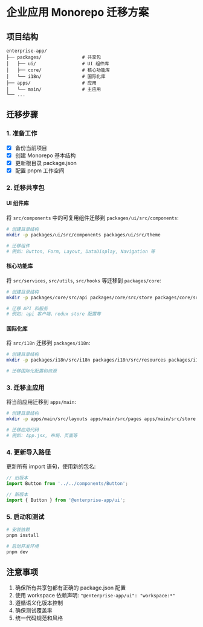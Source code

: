 # 企业应用 Monorepo 迁移方案

## 项目结构

```
enterprise-app/
├── packages/               # 共享包
│   ├── ui/                 # UI 组件库
│   ├── core/               # 核心功能库
│   └── i18n/               # 国际化库
├── apps/                   # 应用
│   └── main/               # 主应用
└── ...
```

## 迁移步骤

### 1. 准备工作

- [x] 备份当前项目
- [x] 创建 Monorepo 基本结构
- [x] 更新根目录 package.json
- [x] 配置 pnpm 工作空间

### 2. 迁移共享包

#### UI 组件库

将 `src/components` 中的可复用组件迁移到 `packages/ui/src/components`:

```bash
# 创建目录结构
mkdir -p packages/ui/src/components packages/ui/src/theme

# 迁移组件
# 例如: Button, Form, Layout, DataDisplay, Navigation 等
```

#### 核心功能库

将 `src/services`, `src/utils`, `src/hooks` 等迁移到 `packages/core`:

```bash
# 创建目录结构
mkdir -p packages/core/src/api packages/core/src/store packages/core/src/utils packages/core/src/hooks

# 迁移 API 和服务
# 例如: api 客户端、redux store 配置等
```

#### 国际化库

将 `src/i18n` 迁移到 `packages/i18n`:

```bash
# 创建目录结构
mkdir -p packages/i18n/src/i18n packages/i18n/src/resources packages/i18n/src/hooks packages/i18n/src/constants

# 迁移国际化配置和资源
```

### 3. 迁移主应用

将当前应用迁移到 `apps/main`:

```bash
# 创建目录结构
mkdir -p apps/main/src/layouts apps/main/src/pages apps/main/src/store apps/main/src/mocks apps/main/public

# 迁移应用代码
# 例如: App.jsx, 布局、页面等
```

### 4. 更新导入路径

更新所有 import 语句，使用新的包名:

```javascript
// 旧版本
import Button from '../../components/Button';

// 新版本
import { Button } from '@enterprise-app/ui';
```

### 5. 启动和测试

```bash
# 安装依赖
pnpm install

# 启动开发环境
pnpm dev
```

## 注意事项

1. 确保所有共享包都有正确的 package.json 配置
2. 使用 workspace 依赖声明: `"@enterprise-app/ui": "workspace:*"`
3. 遵循语义化版本控制
4. 确保测试覆盖率
5. 统一代码规范和风格 